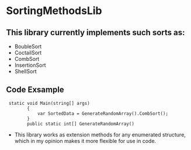 # SortingMethodsLib

## This library currently implements such sorts as:
- BoubleSort
- CoctailSort
- CombSort
- InsertionSort
- ShellSort

## Code Exsample
```
 static void Main(string[] args)
        {
            var SortedData = GenerateRandomArray().CombSort();
        }
        public static int[] GenerateRandomArray()
```
- This library works as extension methods for any enumerated structure, which in my opinion makes it more flexible for use in code.